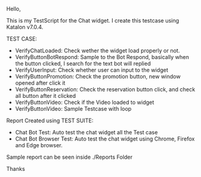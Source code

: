 Hello,

This is my TestScript for the Chat widget. I create this testcase using Katalon v7.0.4.

TEST CASE:
- VerifyChatLoaded: Check wether the widget load properly or not.
- VerifyButtonBotRespond: Sample to the Bot Respond, basically when the button clicked, I search for the text bot will replied
- VerifyUserInput: Check whether user can input to the widget
- VerifyButtonPromotion: Check the promotion button, new window opened after click it
- VerifyButtonReservation: Check the reservation button click, and check all button after it clicked
- VerifyButtonVideo: Check if the Video loaded to widget
- VerifyButtonVideo: Sample Testcase with loop

Report Created using TEST SUITE:
- Chat Bot Test: Auto test the chat widget all the Test case
- Chat Bot Browser Test: Auto test the chat widget using Chrome, Firefox and Edge browser.

Sample report can be seen inside ./Reports Folder

Thanks
